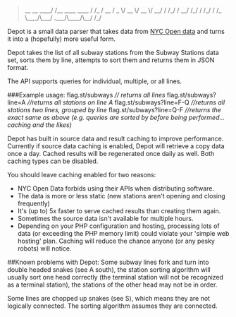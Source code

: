 <blockquote>
       __                 __ 
  ____/ /__  ____  ____  / /_
 / __  / _ \/ __ \/ __ \/ __/
/ /_/ /  __/ /_/ / /_/ / /_  
\__,_/\___/ .___/\____/\__/ 
         /_/  
</blockquote>		
	
Depot is a small data parser that takes data from [NYC Open data](http://nycopendata.socrata.com) and turns it into a (hopefully) more useful form. 

Depot takes the list of all subway stations from the Subway Stations data set, sorts them by line, attempts to sort them and returns them in JSON format. 

The API supports queries for individual, multiple, or all lines. 

###Example usage: 
flag.st/subways _// returns all lines_
flag.st/subways?line=A _//returns all stations on line A_
flag.st/subways?line=F-Q _//returns all stations two lines, grouped by line_
flag.st/subways?line=Q-F _//returns the exact same as above (e.g. queries are sorted by before being performed... caching and the likes)_

Depot has built in source data and result caching to improve performance. Currently if source data caching is enabled, Depot will retrieve a copy data once a day. Cached results will be regenerated once daily as well. Both caching types can be disabled. 

You should leave caching enabled for two reasons: 
- NYC Open Data forbids using their APIs when distributing software. 
- The data is more or less static (new stations aren't opening and closing frequently)
- It's (up to) 5x faster to serve cached results than creating them again.
- Sometimes the source data isn't available for multiple hours. 
- Depending on your PHP configuration and hosting, processing lots of data (or exceeding the PHP memory limit) could violate your 'simple web hosting' plan. Caching will reduce the chance anyone (or any pesky robots) will notice. 

##Known problems with Depot:
Some subway lines fork and turn into double headed snakes (see A south), the station sorting algorithm will usually sort one head correctly (the terminal station will not be recognized as a terminal station), the stations of the other head may not be in order.

Some lines are chopped up snakes (see S), which means they are not logically connected. The sorting algorithm assumes they are connected. 